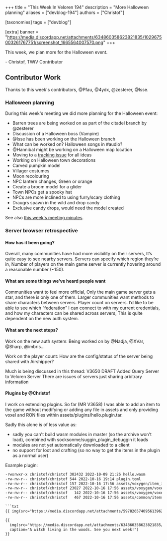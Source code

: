 +++
title = "This Week In Veloren 194"
description = "More Halloween planning"
aliases = ["devblog-194"]
authors = ["Christof"]

[taxonomies]
tags = ["devblog"]

[extra]
banner = "https://media.discordapp.net/attachments/634860358623821835/1029675003261767751/screenshot_1665564007570.png"
+++

This week, we plan more for the Halloween event.

\- Christof, TWiV Contributor

## Contributor Work

Thanks to this week's contributors, @Pfau, @4ydx, @zesterer, @Isse.

### Halloween planning

During this week's meeting we did more planning for the Halloween event:

- Barren trees are being worked on as part of the citadel branch by @zesterer
- Discussion of a Halloween boss (Vampire)
- @Isse has been working on the Halloween branch
- What can be worked on? Halloween songs in #audio?
- @Hannibal might be working on a Halloween map location
- Moving to a [tracking issue](https://gitlab.com/veloren/veloren/-/issues/1731) for all ideas
- Working on Halloween town decorations
- Carved pumpkin model
- Villager costumes
- Moon recolouring
- NPC lantern changes, Green or orange
- Create a broom model for a glider
- Town NPCs get a spooky hat
- NPCs are more inclined to using furry/scary clothing
- Draugrs spawn in the wild and drop candy
- Exclusive candy drops, would need the model created

See also [this week's meeting minutes](https://hackmd.io/1rd3-wCnQgy36-VeUQHTcQ).

### Server browser retrospective

#### How has it been going?

Overall, many communities have had more visibility on their servers,
It’s quite easy to see nearby servers.
Servers can specify which region they’re in,
Number of players on the main game server is currently hovering around a reasonable number (~150).

#### What are some things we’ve heard people want

Communities want to feel more official,
    Only the main game server gets a star, and there is only one of them.
Larger communities want methods to share characters between servers.
Player count on servers.
I’d like to be able to see which “federation” I can connect to with my current credentials, and how my characters can be shared across servers,
    This is quite dependent on the new auth system.

#### What are the next steps?

Work on the new auth system:
    Being worked on by @Nadja, @XVar, @Sharp, @imbris…

Work on the player count:
    How are the config/status of the server being shared with Airshipper?

Much is being discussed in this thread: V3650 DRAFT Added Query Server to Veloren Server
    There are issues of servers just sharing arbitrary information

#### Plugins by @Christof

I work on extending plugins.
So far (MR V3658) I was able to add an item to the game without modifying or adding any file in assets
and only providing voxel and RON files within assets/plugins/hello.plugin.tar.

Sadly this alone is of less value as:

- sadly you can't build wasm modules in master (so the archive won't load), combined with socksonme/suggin_plugin_debuggin it loads
- modules are not yet automatically downloaded to a client
- no support for loot and crafting (so no way to get the items in the plugin as a normal user)

Example plugin:

```txt
-rwxrwxr-x christof/christof 302432 2022-10-09 21:26 hello.wasm
-rw-rw-r-- christof/christof 544 2022-10-16 19:14 plugin.toml
-rw-rw-r-- christof/christof 157 2022-10-16 17:56 assets/voxygen/item_image_manifest.ron
-rw-rw-r-- christof/christof 23027 2022-10-16 17:56 assets/voxygen/voxel/weapon/tool/paddle.vox
-rw-rw-r-- christof/christof   142 2022-10-16 17:56 assets/voxygen/voxel/biped_weapon_manifest.ron
-rw-rw-r-- christof/christof   467 2022-10-16 17:56 assets/common/items/weapons/tool/paddle.ron

```txt
{{ img(src="https://media.discordapp.net/attachments/597826574095613962/1031262244715122738/unknown.png", caption="Sneak preview, the dithering of the wood is still sketchy") }}

{{
  img(src="https://media.discordapp.net/attachments/634860358623821835/1031012607253024788/screenshot_1665880531649.png",
  caption="A witch living in the woods. See you next week!") 
}}
